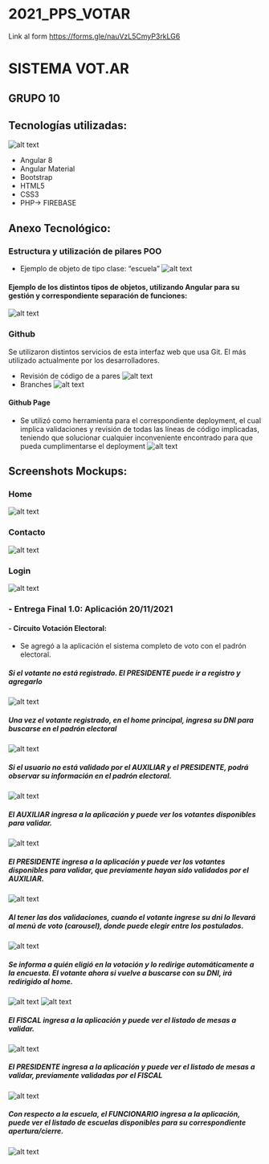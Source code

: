 # 2021_PPS_VOTAR

   Link al form https://forms.gle/nauVzL5CmyP3rkLG6

# SISTEMA VOT.AR
## GRUPO 10


## Tecnologías utilizadas:
![alt text](Screenshots/Languages.jpg)

- Angular 8
- Angular Material
- Bootstrap
- HTML5
- CSS3
- PHP-> FIREBASE

## Anexo Tecnológico:

### Estructura y utilización de pilares POO
- Ejemplo de objeto de tipo clase: “escuela”
![alt text](Screenshots/Tecnica1.jpg)
#### Ejemplo de los distintos tipos de objetos, utilizando Angular para su gestión y correspondiente separación de funciones:
![alt text](Screenshots/Tecnica2.jpg)

### Github
Se utilizaron distintos servicios de esta interfaz web que usa Git. El más utilizado actualmente por los desarrolladores.
- Revisión de código de a pares
![alt text](Screenshots/Tecnica3.jpg)
- Branches
![alt text](Screenshots/Tecnica4.jpg)

#### Github Page
- Se utilizó como herramienta para el correspondiente deployment, el cual implica validaciones y revisión de todas las líneas de código implicadas, teniendo que solucionar cualquier inconveniente encontrado para que pueda cumplimentarse el deployment
![alt text](Screenshots/Tecnica5.jpg)


## Screenshots Mockups:

### Home
![alt text](Screenshots/Home.jpg)

### Contacto
![alt text](Screenshots/Contacto.jpg)

### Login
![alt text](Screenshots/Login.jpg)

### - Entrega Final 1.0: Aplicación 20/11/2021
#### - Circuito Votación Electoral: 
   - Se agregó a la aplicación el sistema completo de voto con el padrón electoral.

##### Si el votante no está registrado. El PRESIDENTE puede ir a registro y agregarlo
![alt text](Screenshots/Circuito1.jpg)

##### Una vez el votante registrado, en el home principal, ingresa su DNI para buscarse en el padrón electoral
![alt text](Screenshots/Circuito2.jpg)

##### Si el usuario no está validado por el AUXILIAR y el PRESIDENTE, podrá observar su información en el padrón electoral.
![alt text](Screenshots/Circuito3.jpg)

##### El AUXILIAR ingresa a la aplicación y puede ver los votantes disponibles para validar.
![alt text](Screenshots/Circuito4.jpg)

##### El PRESIDENTE ingresa a la aplicación y puede ver los votantes disponibles para validar, que previamente hayan sido validados por el AUXILIAR.
![alt text](Screenshots/Circuito5.jpg)

##### Al tener las dos validaciones, cuando el votante ingrese su dni lo llevará al menú de voto (carousel), donde puede elegir entre los postulados.
![alt text](Screenshots/Circuito6.jpg)

##### Se informa a quién eligió en la votación y lo redirige automáticamente a la encuesta. El votante ahora si vuelve a buscarse con su DNI, irá redirigido al home.
![alt text](Screenshots/Circuito7.jpg)
![alt text](Screenshots/Circuito8.jpg)

##### El FISCAL ingresa a la aplicación y puede ver el listado de mesas a validar.
![alt text](Screenshots/Circuito9.jpg)
#####  El PRESIDENTE ingresa a la aplicación y puede ver el listado de mesas a validar, previamente validadas por el FISCAL
![alt text](Screenshots/Circuito10.jpg)

##### Con respecto a la escuela, el FUNCIONARIO ingresa a la aplicación, puede ver el listado de escuelas disponibles para su correspondiente apertura/cierre.
![alt text](Screenshots/Circuito11.jpg)



